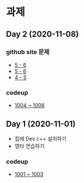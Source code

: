 # 과제

## Day 2 (2020-11-08)

### github site 문제
* [5 - 6](../02_Variable/test/test01/README.md)
* [5 - 6](../02_Variable/test/test02/README.md)
* [4 - 5](../02_Variable/test/test03/README.md)

### codeup
* [1004 ~ 1006](https://codeup.kr/problemsetsol.php?psid=9)

## Day 1 (2020-11-01) 
* 집에 Dev c++ 설치하기
* 영타 연습하기   

### codeup
* [1001 ~ 1003](https://codeup.kr/problemsetsol.php?psid=9)





